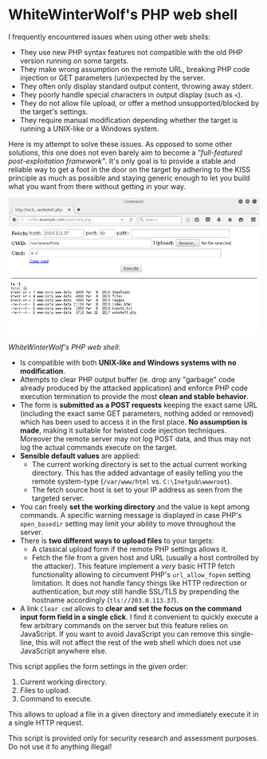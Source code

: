 # WhiteWinterWolf's PHP web shell

I frequently encountered issues when using other web shells:

* They use new PHP syntax features not compatible with the old PHP version
  running on some targets.
* They make wrong assumption on the remote URL, breaking PHP code injection or
  GET parameters (un)expected by the server.
* They often only display standard output content, throwing away stderr.
* They poorly handle special characters in output display (such as `<`).
* They do not allow file upload, or offer a method unsupported/blocked by the
  target's settings.
* They require manual modification depending whether the target is running
  a UNIX-like or a Windows system.

Here is my attempt to solve these issues. As opposed to some other solutions,
this one does not even barely aim to become a *"full-featured 
post-exploitation framework"*. It's only goal is to provide a stable and
reliable way to get a foot in the door on the target by adhering to the KISS
principle as much as possible and staying generic enough to let you build what
you want from there without getting in your way.

![WhiteWinterWolf's PHP web shell screenshot](screenshot.png)

*WhiteWinterWolf's PHP web shell*:

- Is compatible with both **UNIX-like and Windows systems with no modification**.
- Attempts to clear PHP output buffer (ie. drop any "garbage" code already
  produced by the attacked application) and enforce PHP code execution
  termination to provide the most **clean and stable behavior**.
- The form is **submitted as a POST requests** keeping the exact same URL (including
  the exact same GET parameters, nothing added or removed) which has been used
  to access it in the first place. **No assumption is made**, making it suitable
  for twisted code injection techniques. Moreover the remote server may not
  log POST data, and thus may not log the actual commands execute on the target.
- **Sensible default values** are applied:
  - The current working directory is set to the actual current working
    directory. This has the added advantage of easily telling you the remote
    system-type (`/var/www/html` vs. `C:\Inetpub\wwwroot`).
  - The fetch source host is set to your IP address as seen from the targeted
    server.
- You can freely **set the working directory** and the value is kept among commands.
  A specific warning message is displayed in case PHP's `open_basedir` setting
  may limit your ability to move throughout the server.
- There is **two different ways to upload files** to your targets:
  - A classical upload form if the remote PHP settings allows it.
  - Fetch the file from a given host and URL (usually a host controlled by the
    attacker). This feature implement a *very* basic HTTP fetch functionality
    allowing to circumvent PHP's `url_allow_fopen` setting limitation. It does
    not handle fancy things like HTTP redirection or authentication, but *may*
    still handle SSL/TLS by prepending the hostname accordingly
    (`tls://203.0.113.37`).
- A link `Clear cmd` allows to **clear and set the focus on the command input
  form field in a single click**. I find it convenient to quickly execute a few
  arbitrary commands on the server but this feature relies on JavaScript. If
  you want to avoid JavaScript you can remove this single-line, this will not
  affect the rest of the web shell which does not use JavaScript anywhere else.

This script applies the form settings in the given order:

1. Current working directory.
2. Files to upload.
3. Command to execute.

This allows to upload a file in a given directory and immediately execute it in
a single HTTP request.

This script is provided only for security research and assessment purposes.
Do not use it fo anything illegal!
